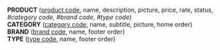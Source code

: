 **PRODUCT** (<u>product code</u>, name, description, picture, price, rate, status, _#category code_, _#brand code_, _#type code_)  
**CATEGORY** (<u>category code</u>, name, subtitle, picture, home order)  
**BRAND** (<u>brand code</u>, name, footer order)  
**TYPE** (<u>type code</u>, name, footer order)